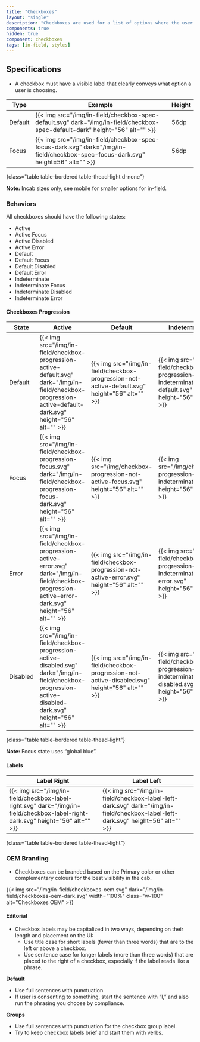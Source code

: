 ```yaml
---
title: "Checkboxes"
layout: "single"
description: "Checkboxes are used for a list of options where the user may select multiple options, including all or none."
components: true
hidden: true
component: checkboxes
tags: [in-field, styles]
---
```


## Specifications

- A checkbox must have a visible label that clearly conveys what option a user is choosing.

<!-- prettier-ignore-start -->
| Type      | Example                                                                            | Height |
|------------| ---------------------------------------------------------------------------------- | ------ |
| Default    | {{< img src="/img/in-field/checkbox-spec-default.svg" dark="/img/in-field/checkbox-spec-default-dark" height="56" alt="" >}} | 56dp   |
| Focus      | {{< img src="/img/in-field/checkbox-spec-focus-dark.svg" dark="/img/in-field/checkbox-spec-focus-dark.svg" height=56" alt="" >}} | 56dp   |

{class="table table-bordered table-thead-light d-none"}
<!-- prettier-ignore-end -->

**Note:** Incab sizes only, see mobile for smaller options for in-field.

### Behaviors

All checkboxes should have the following states:

- Active
- Active Focus
- Active Disabled
- Active Error
- Default
- Default Focus
- Default Disabled
- Default Error
- Indeterminate
- Indeterminate Focus
- Indeterminate Disabled
- Indeterminate Error

#### Checkboxes Progression
<!-- prettier-ignore-start -->
| State    | Active                                                                   | Default                                                                         | Indeterminate |
| -------- | ---------------------------------------------------------------------------------- | ---------------------------------------------------------------------------------- | ---------- |
| Default  | {{< img src="/img/in-field/checkbox-progression-active-default.svg" dark="/img/in-field/checkbox-progression-active-default-dark.svg" height="56" alt="" >}} | {{< img src="/img/in-field/checkbox-progression-not-active-default.svg" height="56" alt="" >}} | {{< img src="/img/in-field/checkbox-progression-indeterminate-default.svg" height="56" alt="" >}} |
| Focus    | {{< img src="/img/in-field/checkbox-progression-focus.svg" dark="/img/in-field/checkbox-progression-focus-dark.svg" height="56" alt="" >}} | {{< img src="/img/checkbox-progression-not-active-focus.svg" height="56" alt="" >}} | {{< img src="/img/checkbox-progression-indeterminate-focus" height="56" alt="" >}} |
| Error | {{< img src="/img/in-field/checkbox-progression-active-error.svg" dark="/img/in-field/checkbox-progression-active-error-dark.svg" height="56" alt="" >}} | {{< img src="/img/in-field/checkbox-progression-not-active-error.svg" height="56" alt="" >}} | {{< img src="/img/in-field/checkbox-progression-indeterminate-error.svg" height="56" alt="" >}} |
| Disabled | {{< img src="/img/in-field/checkbox-progression-active-disabled.svg" dark="/img/in-field/checkbox-progression-active-disabled-dark.svg" height="56" alt="" >}} | {{< img src="/img/in-field/checkbox-progression-not-active-disabled.svg" height="56" alt="" >}} | {{< img src="/img/in-field/checkbox-progression-indeterminate-disabled.svg" height="56" alt="" >}} |
{class="table table-bordered table-thead-light"}
<!-- prettier-ignore-end -->

**Note:** Focus state uses “global blue”.

#### Labels

<!-- prettier-ignore-start -->
| Label Right   | Label Left
|------------------------------------------------------| ---------------------------------------------------------------------------------- |
| {{< img src="/img/in-field/checkbox-label-right.svg" dark="/img/in-field/checkbox-label-right-dark.svg" height="56" alt="" >}} | {{< img src="/img/in-field/checkbox-label-left-dark.svg" dark="/img/in-field/checkbox-label-left-dark.svg" height=56" alt="" >}} | 56dp   |
{class="table table-bordered table-thead-light"}
<!-- prettier-ignore-end -->

### OEM Branding

- Checkboxes can be branded based on the Primary color or other complementary colours for the best visibility in the cab.

{{< img src="/img/in-field/checkboxes-oem.svg" dark="/img/in-field/checkboxes-oem-dark.svg" width="100%" class="w-100" alt="Checkboxes OEM" >}}

#### Editorial

- Checkbox labels may be capitalized in two ways, depending on their length and placement on the UI:
  - Use title case for short labels (fewer than three words) that are to the left or above a checkbox.
  - Use sentence case for longer labels (more than three words) that are placed to the right of a checkbox, especially if the label reads like a phrase.

**Default**

- Use full sentences with punctuation.
- If user is consenting to something, start the sentence with “I,” and also run the phrasing you choose by compliance.

**Groups**

- Use full sentences with punctuation for the checkbox group label.
- Try to keep checkbox labels brief and start them with verbs.
